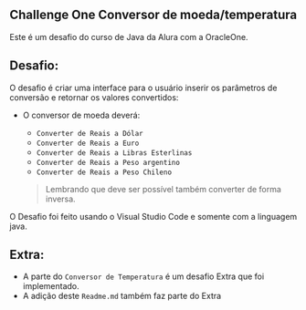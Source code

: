 ## Challenge One Conversor de moeda/temperatura

Este é um desafio do curso de Java da Alura com a OracleOne.

## Desafio:

O desafio é criar uma interface para o usuário inserir os parâmetros de conversão e retornar os valores convertidos:

* O conversor de moeda deverá:
    - `Converter de Reais a Dólar`
    - `Converter de Reais a Euro`
    - `Converter de Reais a Libras Esterlinas`
    - `Converter de Reais a Peso argentino`
    - `Converter de Reais a Peso Chileno`

   > Lembrando que deve ser possível também converter de forma inversa.

O Desafio foi feito usando o Visual Studio Code e somente com a linguagem java.

## Extra:

- A parte do `Conversor de Temperatura` é um desafio Extra que foi implementado.
- A adição deste `Readme.md` também faz parte do Extra